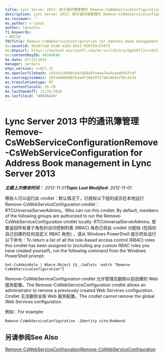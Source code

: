 ```yaml
---
title: Lync Server 2013：用于通讯簿管理的 Remove-CsWebServiceConfiguration
description: Lync Server 2013：用于通讯簿管理的 Remove-CsWebServiceConfiguration。
ms.reviewer: ''
ms.author: v-lanac
author: lanachin
f1.keywords:
- NOCSH
TOCTitle: Remove-CsWebServiceConfiguration for Address Book management
ms:assetid: 91947cad-5cdd-41b9-83e1-650703c55879
ms:mtpsurl: https://technet.microsoft.com/en-us/library/Gg429713(v=OCS.15)
ms:contentKeyID: 48184848
ms.date: 07/23/2014
manager: serdars
mtps_version: v=OCS.15
ms.openlocfilehash: 145cb1cb98bcb4c988a8fdaea74a4eae86d5fc4f
ms.sourcegitcommit: 36fee89bb887bea4f18b19f17a8c69daf5bc423d
ms.translationtype: MT
ms.contentlocale: zh-CN
ms.lasthandoff: 11/26/2020
ms.locfileid: "49436424"
---
```

# <a name="remove-cswebserviceconfiguration-for-address-book-management-in-lync-server-2013"></a><span data-ttu-id="b16d0-103">Lync Server 2013 中的通讯簿管理 Remove-CsWebServiceConfiguration</span><span class="sxs-lookup"><span data-stu-id="b16d0-103">Remove-CsWebServiceConfiguration for Address Book management in Lync Server 2013</span></span>

<div data-xmlns="http://www.w3.org/1999/xhtml">

<div class="topic" data-xmlns="http://www.w3.org/1999/xhtml" data-msxsl="urn:schemas-microsoft-com:xslt" data-cs="https://msdn.microsoft.com/">

<div data-asp="https://msdn2.microsoft.com/asp">



</div>

<div id="mainSection">

<div id="mainBody"><span data-ttu-id="b16d0-104">

<span> </span></span><span class="sxs-lookup"><span data-stu-id="b16d0-104">

<span> </span></span></span>

<span data-ttu-id="b16d0-105">_**主题上次修改时间：** 2012-11-01_</span><span class="sxs-lookup"><span data-stu-id="b16d0-105">_**Topic Last Modified:** 2012-11-01_</span></span>

<span data-ttu-id="b16d0-106">哪些人可以运行此 cmdlet：默认情况下，已授权以下组的成员在本地运行 Remove-CsWebServiceConfiguration cmdlet： RTCUniversalServerAdmins。</span><span class="sxs-lookup"><span data-stu-id="b16d0-106">Who can run this cmdlet: By default, members of the following groups are authorized to run the Remove-CsWebServiceConfiguration cmdlet locally: RTCUniversalServerAdmins.</span></span> <span data-ttu-id="b16d0-107">若要返回所有基于角色的访问控制列表 (RBAC) 角色已将此 cmdlet 分配给 (包括你自己创建的任何自定义 RBAC 角色) ，请从 Windows PowerShell 提示符处运行以下命令：</span><span class="sxs-lookup"><span data-stu-id="b16d0-107">To return a list of all the role-based access control (RBAC) roles this cmdlet has been assigned to (including any custom RBAC roles you have created yourself), run the following command from the Windows PowerShell prompt:</span></span>

    Get-CsAdminRole | Where-Object {$_.Cmdlets -match "Remove-CsWebServiceConfiguration"}

<span data-ttu-id="b16d0-108">Remove-CsWebServiceConfiguration cmdlet 允许管理员删除以前创建的 Web 服务配置。</span><span class="sxs-lookup"><span data-stu-id="b16d0-108">The Remove-CsWebServiceConfiguration cmdlet allows an administrator to remove a previously created Web Services configuration.</span></span> <span data-ttu-id="b16d0-109">Cmdlet 无法删除全局 Web 服务配置。</span><span class="sxs-lookup"><span data-stu-id="b16d0-109">The cmdlet cannot remove the global Web Services configuration.</span></span>

<span data-ttu-id="b16d0-110">例如：</span><span class="sxs-lookup"><span data-stu-id="b16d0-110">For example:</span></span>

    Remove-CsWebServiceConfiguration -Identity site:Redmond

<div>

## <a name="see-also"></a><span data-ttu-id="b16d0-111">另请参阅</span><span class="sxs-lookup"><span data-stu-id="b16d0-111">See Also</span></span>


[<span data-ttu-id="b16d0-112">Remove-CsWebServiceConfiguration</span><span class="sxs-lookup"><span data-stu-id="b16d0-112">Remove-CsWebServiceConfiguration</span></span>](https://docs.microsoft.com/powershell/module/skype/Remove-CsWebServiceConfiguration)  
  

<span data-ttu-id="b16d0-113"></div>

</div>

<span> </span>

</div>

</div>

</span><span class="sxs-lookup"><span data-stu-id="b16d0-113"></div>

</div>

<span> </span>

</div>

</div>

</span></span></div>

